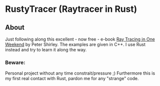 # RustyTracer (Raytracer in Rust)

## About

Just following along this excellent - now free - e-book  [Ray Tracing in One Weekend](http://www.realtimerendering.com/raytracing/Ray%20Tracing%20in%20a%20Weekend.pdf) by Peter Shirley.
The examples are given in C++. I use Rust instead and try to learn it along the way.
### Beware: 
Personal project without any time constrait/pressure ;)
Furthermore this is my first real contact with Rust, pardon me for any "strange" code.


